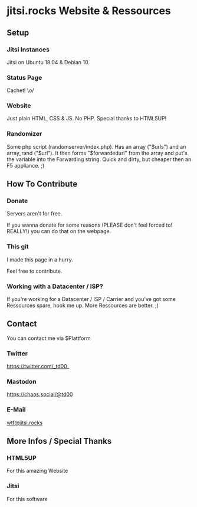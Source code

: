 # jitsi.rocks Website  & Ressources


## Setup
### Jitsi Instances
Jitsi on Ubuntu 18.04 & Debian 10.
### Status Page
Cachet! \o/
### Website
Just plain HTML, CSS & JS. No PHP.
Special thanks to HTML5UP!
### Randomizer
Some php script (randomserver/index.php).
Has an array ("$urls") and an array_rand ("$url").
It then forms "$forwardedurl" from the array and put's the variable into the Forwarding string.
Quick and dirty, but cheaper then an F5 appliance. ;)

## How To Contribute

### Donate
Servers aren't for free.

If you wanna donate for some reasons (PLEASE don't feel forced to! REALLY!) you can do that on the webpage.

### This git
I made this page in a hurry.

Feel free to contribute.

### Working with a Datacenter / ISP?
If you're working for a Datacenter /  ISP  /  Carrier and you've got some Ressources spare, hook me up.
More Ressources are better. ;)

##  Contact

You can contact me via $Plattform

### Twitter
https://twitter.com/_td00_

### Mastodon
https://chaos.social/@td00

### E-Mail
wtf@jitsi.rocks

## More Infos / Special Thanks

### HTML5UP
For this amazing Website

### Jitsi
For this software
